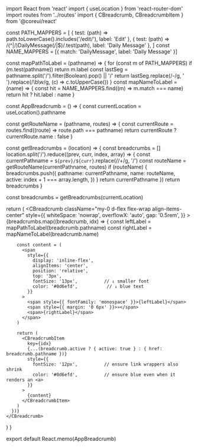 import React from 'react'
import { useLocation } from 'react-router-dom'
import routes from '../routes'
import { CBreadcrumb, CBreadcrumbItem } from '@coreui/react'

const PATH_MAPPERS = [
  { test: (path) => path.toLowerCase().includes('/edit/'), label: 'Edit' },
  { test: (path) => /(^|\/)DailyMessage(\/|$)/.test(path), label: 'Daily Message' },
]
const NAME_MAPPERS = [{ match: 'DailyMessage', label: 'Daily Message' }]

const mapPathToLabel = (pathname) => {
  for (const m of PATH_MAPPERS) if (m.test(pathname)) return m.label
  const lastSeg = pathname.split('/').filter(Boolean).pop() || '/'
  return lastSeg.replace(/-/g, ' ').replace(/\b\w/g, (c) => c.toUpperCase())
}
const mapNameToLabel = (name) => {
  const hit = NAME_MAPPERS.find((m) => m.match === name)
  return hit ? hit.label : name
}

const AppBreadcrumb = () => {
  const currentLocation = useLocation().pathname

  const getRouteName = (pathname, routes) => {
    const currentRoute = routes.find((route) => route.path === pathname)
    return currentRoute ? currentRoute.name : false
  }

  const getBreadcrumbs = (location) => {
    const breadcrumbs = []
    location.split('/').reduce((prev, curr, index, array) => {
      const currentPathname = `${prev}/${curr}`.replace(/\/+/g, '/')
      const routeName = getRouteName(currentPathname, routes)
      if (routeName) {
        breadcrumbs.push({
          pathname: currentPathname,
          name: routeName,
          active: index + 1 === array.length,
        })
      }
      return currentPathname
    })
    return breadcrumbs
  }

  const breadcrumbs = getBreadcrumbs(currentLocation)

  return (
    <CBreadcrumb
      className="my-0 d-flex flex-wrap align-items-center"
      style={{
        whiteSpace: 'nowrap',
        overflowX: 'auto',
        gap: '0.5rem',
      }}
    >
      {breadcrumbs.map((breadcrumb, idx) => {
        const leftLabel = mapPathToLabel(breadcrumb.pathname)
        const rightLabel = mapNameToLabel(breadcrumb.name)

        const content = (
          <span
            style={{
              display: 'inline-flex',
              alignItems: 'center',
              position: 'relative',
              top: '3px',
              fontSize: '13px',          // ↓ smaller font
              color: '#0d6efd',           // ↓ blue text
            }}
          >
            <span style={{ fontFamily: 'monospace' }}>{leftLabel}</span>
            <span style={{ margin: '0 6px' }}>»</span>
            <span>{rightLabel}</span>
          </span>
        )

        return (
          <CBreadcrumbItem
            key={idx}
            {...(breadcrumb.active ? { active: true } : { href: breadcrumb.pathname })}
            style={{
              fontSize: '12px',          // ensure link wrappers also shrink
              color: '#0d6efd',          // ensure blue even when it renders an <a>
            }}
          >
            {content}
          </CBreadcrumbItem>
        )
      })}
    </CBreadcrumb>
  )
}

export default React.memo(AppBreadcrumb)
